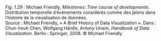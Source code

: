 *Fig. 1.29 :* Michael Friendly, *Milestones: Time course of developments*. Distribution temporelle d’événements considérés comme des jalons dans l’histoire de la visualisation de données.  
Source :  Michael Friendly, « A Brief History of Data Visualization ». Dans : Chun-houh Chen, Wolfgang Härdle, Antony Unwin, *Handbook of Data Visualization*. Berlin : Springer, 2008. © Michael Friendly.